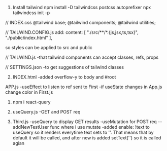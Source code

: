 1. Install tailwind
   npm install -D tailwindcss postcss autoprefixer
   npx tailwindcss init -p

// INDEX.css
@tailwind base;
@tailwind components;
@tailwind utilities;

// TAILWIND.CONFIG.js
add:
content: [
"./src/**/*.{js,jsx,ts,tsx}",
"./public/index.html"
],

so styles can be applied to src and public

// TAILWIND.js
-that tailwind components can accept classes, refs, props

// SETTINGS.json
-to get suggestions of tailwind classes

2. INDEX.html
-added overflow-y to body and #root

APP.js
-useEffect to listen to ref sent to First
-if useState changes in App.js change color in First.js

1. npm i react-query

2. useQuery.js
-GET and POST req

3. Third.js
-useQuery to display GET results
-useMutation for POST req
--addNewTestUser func where i use mutate
-added enable: !text to useQuery so it renders everytime text sets to ''. That means that by default it will be called, and after new is added setText('') so it is called agian
